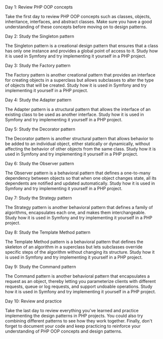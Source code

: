Day 1: Review PHP OOP concepts

Take the first day to review PHP OOP concepts such as classes, objects, inheritance, interfaces, and abstract classes. Make sure you have a good understanding of these concepts before moving on to design patterns.

Day 2: Study the Singleton pattern

The Singleton pattern is a creational design pattern that ensures that a class has only one instance and provides a global point of access to it. Study how it is used in Symfony and try implementing it yourself in a PHP project.

Day 3: Study the Factory pattern

The Factory pattern is another creational pattern that provides an interface for creating objects in a superclass but allows subclasses to alter the type of objects that will be created. Study how it is used in Symfony and try implementing it yourself in a PHP project.

Day 4: Study the Adapter pattern

The Adapter pattern is a structural pattern that allows the interface of an existing class to be used as another interface. Study how it is used in Symfony and try implementing it yourself in a PHP project.

Day 5: Study the Decorator pattern

The Decorator pattern is another structural pattern that allows behavior to be added to an individual object, either statically or dynamically, without affecting the behavior of other objects from the same class. Study how it is used in Symfony and try implementing it yourself in a PHP project.

Day 6: Study the Observer pattern

The Observer pattern is a behavioral pattern that defines a one-to-many dependency between objects so that when one object changes state, all its dependents are notified and updated automatically. Study how it is used in Symfony and try implementing it yourself in a PHP project.

Day 7: Study the Strategy pattern

The Strategy pattern is another behavioral pattern that defines a family of algorithms, encapsulates each one, and makes them interchangeable. Study how it is used in Symfony and try implementing it yourself in a PHP project.

Day 8: Study the Template Method pattern

The Template Method pattern is a behavioral pattern that defines the skeleton of an algorithm in a superclass but lets subclasses override specific steps of the algorithm without changing its structure. Study how it is used in Symfony and try implementing it yourself in a PHP project.

Day 9: Study the Command pattern

The Command pattern is another behavioral pattern that encapsulates a request as an object, thereby letting you parameterize clients with different requests, queue or log requests, and support undoable operations. Study how it is used in Symfony and try implementing it yourself in a PHP project.

Day 10: Review and practice

Take the last day to review everything you've learned and practice implementing the design patterns in PHP projects. You could also try combining different patterns to see how they work together. Finally, don't forget to document your code and keep practicing to reinforce your understanding of PHP OOP concepts and design patterns.
